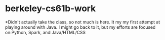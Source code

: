 # berkeley-cs61b-work
*Didn't actually take the class, so not much is here. It my my first attempt at playing around with Java. I might go back to it, but my efforts are focused on Python, Spark, and Java/HTML/CSS
